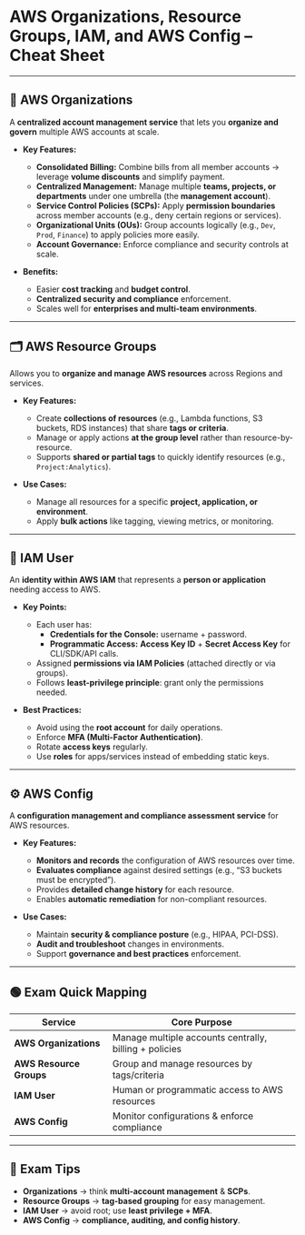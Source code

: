 # AWS Organizations, Resource Groups, IAM, and AWS Config – Cheat Sheet

---

## 🏢 AWS Organizations
A **centralized account management service** that lets you **organize and govern** multiple AWS accounts at scale.

- **Key Features:**
  - **Consolidated Billing:** Combine bills from all member accounts → leverage **volume discounts** and simplify payment.
  - **Centralized Management:** Manage multiple **teams, projects, or departments** under one umbrella (the **management account**).
  - **Service Control Policies (SCPs):** Apply **permission boundaries** across member accounts (e.g., deny certain regions or services).
  - **Organizational Units (OUs):** Group accounts logically (e.g., `Dev`, `Prod`, `Finance`) to apply policies more easily.
  - **Account Governance:** Enforce compliance and security controls at scale.

- **Benefits:**
  - Easier **cost tracking** and **budget control**.
  - **Centralized security and compliance** enforcement.
  - Scales well for **enterprises and multi-team environments**.

---

## 🗂️ AWS Resource Groups
Allows you to **organize and manage AWS resources** across Regions and services.

- **Key Features:**
  - Create **collections of resources** (e.g., Lambda functions, S3 buckets, RDS instances) that share **tags or criteria**.
  - Manage or apply actions **at the group level** rather than resource-by-resource.
  - Supports **shared or partial tags** to quickly identify resources (e.g., `Project:Analytics`).

- **Use Cases:**
  - Manage all resources for a specific **project, application, or environment**.
  - Apply **bulk actions** like tagging, viewing metrics, or monitoring.

---

## 👤 IAM User
An **identity within AWS IAM** that represents a **person or application** needing access to AWS.

- **Key Points:**
  - Each user has:
    - **Credentials for the Console:** username + password.
    - **Programmatic Access:** **Access Key ID** + **Secret Access Key** for CLI/SDK/API calls.
  - Assigned **permissions via IAM Policies** (attached directly or via groups).
  - Follows **least-privilege principle**: grant only the permissions needed.

- **Best Practices:**
  - Avoid using the **root account** for daily operations.
  - Enforce **MFA (Multi-Factor Authentication)**.
  - Rotate **access keys** regularly.
  - Use **roles** for apps/services instead of embedding static keys.

---

## ⚙️ AWS Config
A **configuration management and compliance assessment service** for AWS resources.

- **Key Features:**
  - **Monitors and records** the configuration of AWS resources over time.
  - **Evaluates compliance** against desired settings (e.g., “S3 buckets must be encrypted”).
  - Provides **detailed change history** for each resource.
  - Enables **automatic remediation** for non-compliant resources.

- **Use Cases:**
  - Maintain **security & compliance posture** (e.g., HIPAA, PCI-DSS).
  - **Audit and troubleshoot** changes in environments.
  - Support **governance and best practices** enforcement.

---

## 🟢 Exam Quick Mapping

| Service            | Core Purpose                           |
|--------------------|---------------------------------------|
| **AWS Organizations** | Manage multiple accounts centrally, billing + policies |
| **AWS Resource Groups** | Group and manage resources by tags/criteria |
| **IAM User**          | Human or programmatic access to AWS resources |
| **AWS Config**        | Monitor configurations & enforce compliance |

---

## 🔑 Exam Tips
- **Organizations** → think **multi-account management** & **SCPs**.  
- **Resource Groups** → **tag-based grouping** for easy management.  
- **IAM User** → avoid root; use **least privilege + MFA**.  
- **AWS Config** → **compliance, auditing, and config history**.

